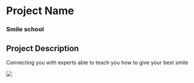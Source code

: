 # Project Name
### Smile school
## Project Description
Connecting you with experts able to teach you how to give your best smile

<img src=/Users/deborahkalekwa/Downloads/screencapture-file-Users-deborahkalekwa-Downloads-ALX-FED-alx-html-css-css-advanced-index-html-2024-07-02-17_17_08.png>
